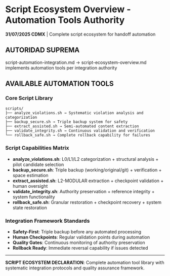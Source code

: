 # Script Ecosystem Overview - Automation Tools Authority

**31/07/2025 CDMX** | Complete script ecosystem for handoff automation

## AUTORIDAD SUPREMA
script-automation-integration.md → script-ecosystem-overview.md implements automation tools per integration authority

## AVAILABLE AUTOMATION TOOLS

### **Core Script Library**
```
scripts/
├── analyze_violations.sh → Systematic violation analysis and categorization
├── backup_secure.sh → Triple backup system for safety
├── extract_assisted.sh → Semi-automated content extraction  
├── validate_integrity.sh → Continuous validation and verification
└── rollback_safe.sh → Complete rollback capability for failures
```

### **Script Capabilities Matrix**
- **analyze_violations.sh**: L0/L1/L2 categorization + structural analysis + pilot candidate selection
- **backup_secure.sh**: Triple backup (working/original/git) + verification + space estimation
- **extract_assisted.sh**: L2-MODULAR extraction + checkpoint validation + human oversight
- **validate_integrity.sh**: Authority preservation + reference integrity + system functionality
- **rollback_safe.sh**: Granular restoration + checkpoint recovery + system state restoration

### **Integration Framework Standards**
- **Safety-First**: Triple backup before any automated processing
- **Human Checkpoints**: Regular validation points during automation  
- **Quality Gates**: Continuous monitoring of authority preservation
- **Rollback Ready**: Immediate reversal capability if issues detected

---

**SCRIPT ECOSYSTEM DECLARATION**: Complete automation tool library with systematic integration protocols and quality assurance framework.